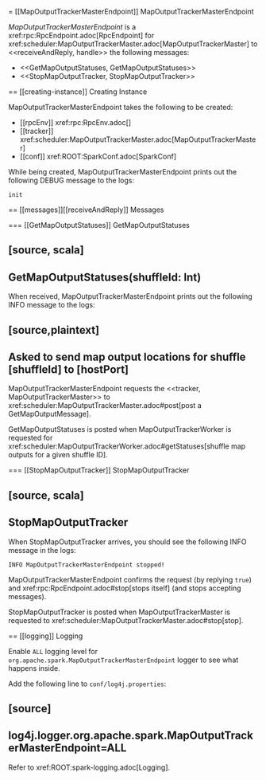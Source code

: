 = [[MapOutputTrackerMasterEndpoint]] MapOutputTrackerMasterEndpoint

*MapOutputTrackerMasterEndpoint* is a xref:rpc:RpcEndpoint.adoc[RpcEndpoint] for xref:scheduler:MapOutputTrackerMaster.adoc[MapOutputTrackerMaster] to <<receiveAndReply, handle>> the following messages:

* <<GetMapOutputStatuses, GetMapOutputStatuses>>
* <<StopMapOutputTracker, StopMapOutputTracker>>

== [[creating-instance]] Creating Instance

MapOutputTrackerMasterEndpoint takes the following to be created:

* [[rpcEnv]] xref:rpc:RpcEnv.adoc[]
* [[tracker]] xref:scheduler:MapOutputTrackerMaster.adoc[MapOutputTrackerMaster]
* [[conf]] xref:ROOT:SparkConf.adoc[SparkConf]

While being created, MapOutputTrackerMasterEndpoint prints out the following DEBUG message to the logs:

```
init
```

== [[messages]][[receiveAndReply]] Messages

=== [[GetMapOutputStatuses]] GetMapOutputStatuses

[source, scala]
----
GetMapOutputStatuses(shuffleId: Int)
----

When received, MapOutputTrackerMasterEndpoint prints out the following INFO message to the logs:

[source,plaintext]
----
Asked to send map output locations for shuffle [shuffleId] to [hostPort]
----

MapOutputTrackerMasterEndpoint requests the <<tracker, MapOutputTrackerMaster>> to xref:scheduler:MapOutputTrackerMaster.adoc#post[post a GetMapOutputMessage].

GetMapOutputStatuses is posted when MapOutputTrackerWorker is requested for xref:scheduler:MapOutputTrackerWorker.adoc#getStatuses[shuffle map outputs for a given shuffle ID].

=== [[StopMapOutputTracker]] StopMapOutputTracker

[source, scala]
----
StopMapOutputTracker
----

When StopMapOutputTracker arrives, you should see the following INFO message in the logs:

```
INFO MapOutputTrackerMasterEndpoint stopped!
```

MapOutputTrackerMasterEndpoint confirms the request (by replying `true`) and xref:rpc:RpcEndpoint.adoc#stop[stops itself] (and stops accepting messages).

StopMapOutputTracker is posted when MapOutputTrackerMaster is requested to xref:scheduler:MapOutputTrackerMaster.adoc#stop[stop].

== [[logging]] Logging

Enable `ALL` logging level for `org.apache.spark.MapOutputTrackerMasterEndpoint` logger to see what happens inside.

Add the following line to `conf/log4j.properties`:

[source]
----
log4j.logger.org.apache.spark.MapOutputTrackerMasterEndpoint=ALL
----

Refer to xref:ROOT:spark-logging.adoc[Logging].
